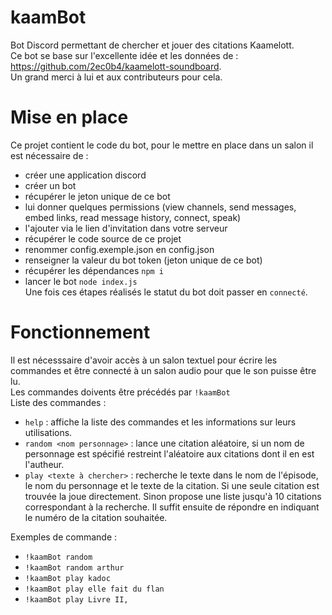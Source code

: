 # kaamBot

Bot Discord permettant de chercher et jouer des citations Kaamelott. \
Ce bot se base sur l'excellente idée et les données de : https://github.com/2ec0b4/kaamelott-soundboard. \
Un grand merci à lui et aux contributeurs pour cela.

# Mise en place

Ce projet contient le code du bot, pour le mettre en place dans un salon il est nécessaire de :

- créer une application discord
- créer un bot
- récupérer le jeton unique de ce bot
- lui donner quelques permissions (view channels, send messages, embed links, read message history, connect, speak)
- l'ajouter via le lien d'invitation dans votre serveur
- récupérer le code source de ce projet
- renommer config.exemple.json en config.json
- renseigner la valeur du bot token (jeton unique de ce bot)
- récupérer les dépendances `npm i`
- lancer le bot `node index.js`
  \
  Une fois ces étapes réalisés le statut du bot doit passer en `connecté`.

# Fonctionnement
Il est nécesssaire d'avoir accès à un salon textuel pour écrire les commandes et être connecté à un salon audio pour que le son puisse être lu. \
Les commandes doivents être précédés par `!kaamBot ` \
Liste des commandes :

- `help` : affiche la liste des commandes et les informations sur leurs utilisations. 
- `random <nom personnage>` : lance une citation aléatoire, si un nom de personnage est spécifié restreint l'aléatoire aux citations dont il en est l'autheur. 
- `play <texte à chercher>` : recherche le texte dans le nom de l'épisode, le nom du personnage et le texte de la citation. Si une seule citation est trouvée la joue directement. Sinon propose une liste jusqu'à 10 citations correspondant à la recherche. Il suffit ensuite de répondre en indiquant le numéro de la citation souhaitée.

Exemples de commande :

- `!kaamBot random`
- `!kaamBot random arthur`
- `!kaamBot play kadoc`
- `!kaamBot play elle fait du flan`
- `!kaamBot play Livre II,`
